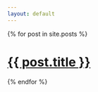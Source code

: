 ```yaml
---
layout: default
---
```


{% for post in site.posts %} 
<h1><a href="{{ post.url }}">{{ post.title }}</a></h1> 
{% endfor %}

